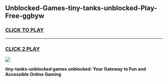 
## Unblocked-Games-tiny-tanks-unblocked-Play-Free-ggbyw
<h3>
<a href="https://premium76.site?title=tiny-tanks-unblocked&ref=10A">CLICK TO PLAY</a></h3>
<hr>

<h3>
<a href="https://premium76.site?title=tiny-tanks-unblocked&ref=10A">CLICK 2 PLAY</a>
  
</h3>

<a href="https://premium76.site?title=tiny-tanks-unblocked&ref=10A"><img src="https://clearcache.store/games.png"></a>


**tiny-tanks-unblocked games unblocked: Your Gateway to Fun and Accessible Online Gaming**
